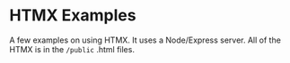# HTMX Examples

A few examples on using HTMX. It uses a Node/Express server. All of the HTMX is in the `/public` .html files.
